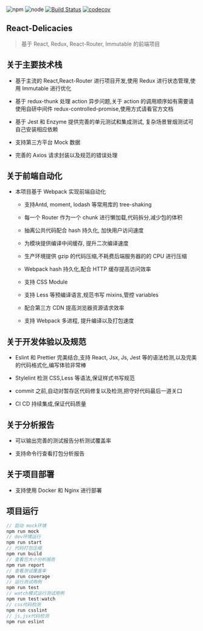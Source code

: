 <!--
 * @Description: REACT-DELICACIES
 * @Author: 廉恒凯
 * @Date: 2019-08-24 10:38:04
 * @LastEditTime: 2021-05-15 16:01:54
 * @LastEditors: 廉恒凯
 -->

![npm](https://img.shields.io/npm/v/node.svg?style=flat-square) ![node](https://img.shields.io/badge/node.js-%3E=_10.0-green.svg?style=flat-square) [![Build Status](https://travis-ci.org/chris-paul/react-delicacies.svg?branch=master)](https://travis-ci.org/chris-paul/react-delicacies) [ ![codecov](https://codecov.io/gh/chris-paul/react-delicacies/branch/master/graph/badge.svg)](https://codecov.io/gh/chris-paul/react-delicacies)

## React-Delicacies

> 基于 React, Redux, React-Router, Immutable 的前端项目

## 关于主要技术栈

-   基于主流的 React,React-Router 进行项目开发,使用 Redux 进行状态管理,使用 Immutable 进行优化

-   基于 redux-thunk 处理 action 异步问题,关于 action 的调用顺序如有需要请使用自研中间件 redux-controlled-promise,使用方式请看官方文档

-   基于 Jest 和 Enzyme 提供完善的单元测试和集成测试, 复杂场景冒烟测试可自己安装相应依赖

-   支持第三方平台 Mock 数据

-   完善的 Axios 请求封装以及规范的错误处理

## 关于前端自动化

-   本项目基于 Webpack 实现前端自动化

    -   支持Antd, moment, lodash 等常用库的 tree-shaking

    -   每一个 Router 作为一个 chunk 进行懒加载,代码拆分,减少包的体积

    -   抽离公共代码配合 hash 持久化, 加快用户访问速度

    -   为模块提供编译中间缓存, 提升二次编译速度

    -   生产环境提供 gzip 的代码压缩,不耗费后端服务器的的 CPU 进行压缩

    -   Webpack hash 持久化,配合 HTTP 缓存提高访问效率

    -   支持 CSS Module

    -   支持 Less 等预编译语言,规范书写 mixins,管控 variables

    -   配合第三方 CDN 提高浏览器资源请求效率

    -   支持 Webpack 多进程, 提升编译以及打包速度

## 关于开发体验以及规范

-   Eslint 和 Prettier 完美结合,支持 React, Jsx, Js, Jest 等的语法检测,以及完美的代码格式化,编写体验非常棒

-   Stylelint 检测 CSS,Less 等语法,保证样式书写规范

-   commit 之前,自动对暂存区代码修复以及检测,把守好代码最后一道关口

-   CI CD 持续集成,保证代码质量

## 关于分析报告

-   可以输出完善的测试报告分析测试覆盖率

-   支持命令行查看打包分析报告

## 关于项目部署

-   支持使用 Docker 和 Nginx 进行部署

## 项目运行

```javascript
// 启动 mock环境
npm run mock
// dev环境运行
npm run start
// 代码打包压缩
npm run build
// 查看包大小分析报告
npm run report
// 查看测试覆盖率
npm run coverage
// 运行测试用例
npm run test
// watch模式运行测试用例
npm run test:watch
// css代码检测
npm run csslint
// js,jsx代码检测
npm run eslint
```
